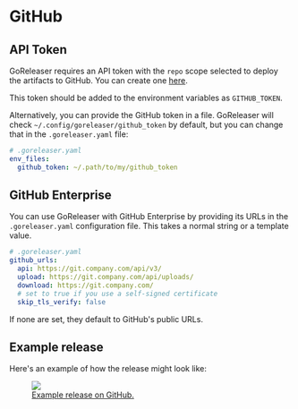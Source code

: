 # GitHub

## API Token

GoReleaser requires an API token with the `repo` scope selected to deploy the artifacts to GitHub.
You can create one [here](https://github.com/settings/tokens/new).

This token should be added to the environment variables as `GITHUB_TOKEN`.

Alternatively, you can provide the GitHub token in a file.
GoReleaser will check `~/.config/goreleaser/github_token` by default, but you can change that in the `.goreleaser.yaml` file:

```yaml
# .goreleaser.yaml
env_files:
  github_token: ~/.path/to/my/github_token
```

## GitHub Enterprise

You can use GoReleaser with GitHub Enterprise by providing its URLs in the
`.goreleaser.yaml` configuration file. This takes a normal string or a template
value.

```yaml
# .goreleaser.yaml
github_urls:
  api: https://git.company.com/api/v3/
  upload: https://git.company.com/api/uploads/
  download: https://git.company.com/
  # set to true if you use a self-signed certificate
  skip_tls_verify: false
```

If none are set, they default to GitHub's public URLs.

## Example release

Here's an example of how the release might look like:

<a href="https://github.com/goreleaser/example/releases">
  <figure>
    <img src="https://img.carlosbecker.dev/goreleaser-github.png"/>
    <figcaption>Example release on GitHub.</figcaption>
  </figure>
</a>
